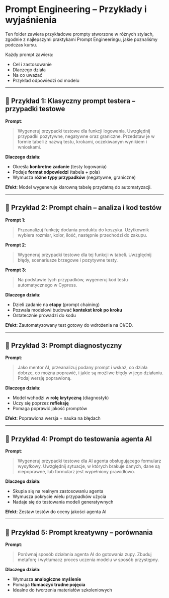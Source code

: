 # Prompt Engineering – Przykłady i wyjaśnienia

Ten folder zawiera przykładowe prompty stworzone w różnych stylach, zgodnie z najlepszymi praktykami Prompt Engineeringu, jakie poznaliśmy podczas kursu.

Każdy prompt zawiera:
-  Cel i zastosowanie
-  Dlaczego działa
-  Na co uważać
-  Przykład odpowiedzi od modelu

---

## 📌 Przykład 1: Klasyczny prompt testera – przypadki testowe

**Prompt**:
> Wygeneruj przypadki testowe dla funkcji logowania. Uwzględnij przypadki pozytywne, negatywne oraz graniczne. Przedstaw je w formie tabeli z nazwą testu, krokami, oczekiwanym wynikiem i wnioskami.

**Dlaczego działa**:
- Określa **konkretne zadanie** (testy logowania)
- Podaje **format odpowiedzi** (tabela + pola)
- Wymusza **różne typy przypadków** (negatywne, graniczne)

**Efekt**:
Model wygeneruje klarowną tabelę przydatną do automatyzacji.

---

## 📌 Przykład 2: Prompt chain – analiza i kod testów

**Prompt 1**:
> Przeanalizuj funkcję dodania produktu do koszyka. Użytkownik wybiera rozmiar, kolor, ilość, następnie przechodzi do zakupu.

**Prompt 2**:
> Wygeneruj przypadki testowe dla tej funkcji w tabeli. Uwzględnij błędy, scenariusze brzegowe i pozytywne testy.

**Prompt 3**:
> Na podstawie tych przypadków, wygeneruj kod testu automatycznego w Cypress.

**Dlaczego działa**:
- Dzieli zadanie na **etapy** (prompt chaining)
- Pozwala modelowi budować **kontekst krok po kroku**
- Ostatecznie prowadzi do kodu

**Efekt**:
Zautomatyzowany test gotowy do wdrożenia na CI/CD.

---

## 📌 Przykład 3: Prompt diagnostyczny

**Prompt**:
> Jako mentor AI, przeanalizuj podany prompt i wskaż, co działa dobrze, co można poprawić, i jakie są możliwe błędy w jego działaniu. Podaj wersję poprawioną.

**Dlaczego działa**:
- Model wchodzi w **rolę krytyczną** (diagnostyk)
- Uczy się poprzez **refleksję**
- Pomaga poprawić jakość promptów

**Efekt**:
Poprawiona wersja + nauka na błędach

---

## 📌 Przykład 4: Prompt do testowania agenta AI

**Prompt**:
> Wygeneruj przypadki testowe dla AI agenta obsługującego formularz wysyłkowy. Uwzględnij sytuacje, w których brakuje danych, dane są niepoprawne, lub formularz jest wypełniony prawidłowo.

**Dlaczego działa**:
- Skupia się na realnym zastosowaniu agenta
- Wymusza pokrycie wielu przypadków użycia
- Nadaje się do testowania modeli generatywnych

**Efekt**:
Zestaw testów do oceny jakości agenta AI

---

## 📌 Przykład 5: Prompt kreatywny – porównania

**Prompt**:
> Porównaj sposób działania agenta AI do gotowania zupy. Zbuduj metaforę i wytłumacz proces uczenia modelu w sposób przystępny.

**Dlaczego działa**:
- Wymusza **analogiczne myślenie**
- Pomaga **tłumaczyć trudne pojęcia**
- Idealne do tworzenia materiałów szkoleniowych

